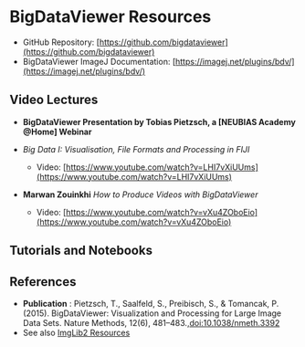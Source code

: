 # BigDataViewer Resources

  - GitHub Repository: [https://github.com/bigdataviewer](https://github.com/bigdataviewer)
  - BigDataViewer ImageJ Documentation: [https://imagej.net/plugins/bdv/](https://imagej.net/plugins/bdv/)

 ## Video Lectures

- **BigDataViewer Presentation by Tobias Pietzsch, a [NEUBIAS Academy @Home] Webinar**
- *Big Data I: Visualisation, File Formats and Processing in FIJI* 
  - Video: [https://www.youtube.com/watch?v=LHI7vXiUUms](https://www.youtube.com/watch?v=LHI7vXiUUms)


- **Marwan Zouinkhi** *How to Produce Videos with BigDataViewer*   
  - Video: [https://www.youtube.com/watch?v=vXu4ZOboEio](https://www.youtube.com/watch?v=vXu4ZOboEio)


## Tutorials and Notebooks 

## References 
 - **Publication** : Pietzsch, T., Saalfeld, S., Preibisch, S., & Tomancak, P. (2015). BigDataViewer: Visualization and Processing for Large Image Data Sets. Nature Methods, 12(6), 481–483.,[doi:10.1038/nmeth.3392](https://doi:10.1038/nmeth.3392)
- See also [ImgLib2 Resources](link_list_ImgLib2.md)
